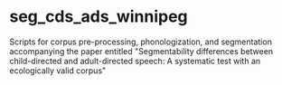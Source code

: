 # seg_cds_ads_winnipeg
Scripts for corpus pre-processing, phonologization, and segmentation accompanying the paper entitled "Segmentability differences between child-directed and adult-directed speech: A systematic test with an ecologically valid corpus"
